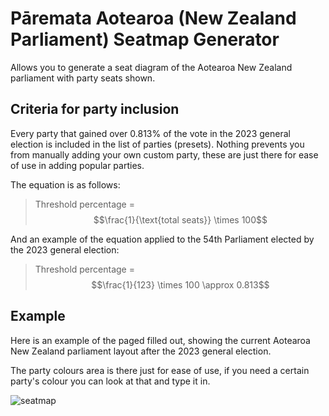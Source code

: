 # Pāremata Aotearoa (New Zealand Parliament) Seatmap Generator
Allows you to generate a seat diagram of the Aotearoa New Zealand parliament with party seats shown.

## Criteria for party inclusion
Every party that gained over 0.813% of the vote in the 2023 general election is included in the list of parties (presets). Nothing prevents you from manually adding your own custom party, these are just there for ease of use in adding popular parties.

The equation is as follows:

> Threshold percentage = $$\frac{1}{\text{total seats}} \times 100$$

And an example of the equation applied to the 54th Parliament elected by the 2023 general election:

> Threshold percentage = $$\frac{1}{123} \times 100 \approx 0.813$$

## Example
Here is an example of the paged filled out, showing the current Aotearoa New Zealand parliament layout after the 2023 general election.

The party colours area is there just for ease of use, if you need a certain party's colour you can look at that and type it in.

![seatmap](https://github.com/user-attachments/assets/62291de2-bbe8-4c50-a81a-8c574d669290)

